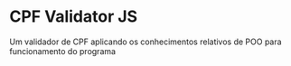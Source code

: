 # CPF Validator JS
 Um validador de CPF aplicando os conhecimentos relativos de POO para funcionamento do programa
